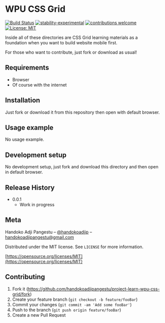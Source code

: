 # WPU CSS Grid

[![Build Status](https://travis-ci.org/dwyl/esta.svg?branch=master)](https://github.com/handokoadjipangestu/project-learn-wpu-css-grid)
[![stability-experimental](https://img.shields.io/badge/stability-experimental-orange.svg)](https://github.com/handokoadjipangestu/project-learn-wpu-css-grid)
[![contributions welcome](https://img.shields.io/badge/contributions-welcome-brightgreen.svg?style=flat)](https://github.com/handokoadjipangestu/project-learn-wpu-css-grid/fork)
[![License: MIT](https://img.shields.io/badge/License-MIT-yellow.svg)](https://opensource.org/licenses/MIT)

Inside all of these directories are CSS Grid learning materials as a foundation when you want to build website mobile first.

For those who want to contribute, just fork or download as usual!

## Requirements

- Browser
- Of course with the internet

## Installation

Just fork or download it from this repository then open with default browser.

## Usage example

No usage example.

## Development setup

No development setup, just fork and download this directory and then open in default browser.

## Release History

- 0.0.1
  - Work in progress

## Meta

Handoko Adji Pangestu – [@handokoadjip](https://www.instagram.com/handokoadp/) – handokoadjipangestu@gmail.com

Distributed under the MIT license. See `LICENSE` for more information.

[https://opensource.org/licenses/MIT](https://opensource.org/licenses/MIT)

## Contributing

1. Fork it (<https://github.com/handokoadjipangestu/project-learn-wpu-css-grid/fork>)
2. Create your feature branch (`git checkout -b feature/fooBar`)
3. Commit your changes (`git commit -am 'Add some fooBar'`)
4. Push to the branch (`git push origin feature/fooBar`)
5. Create a new Pull Request

